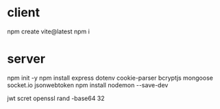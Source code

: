 # client

npm create vite@latest
npm i

# server

npm init -y
npm install express dotenv cookie-parser bcryptjs mongoose socket.io jsonwebtoken
npm install nodemon --save-dev

jwt scret
openssl rand -base64 32
